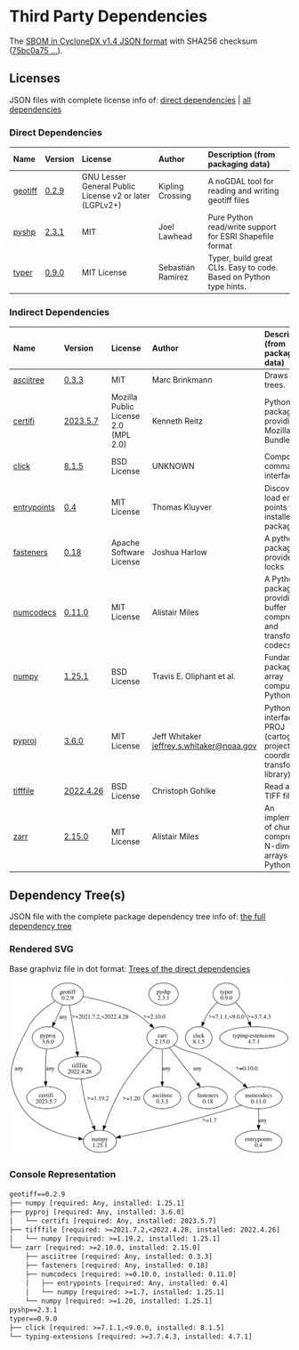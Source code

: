 # Third Party Dependencies

<!--[[[fill sbom_sha256()]]]-->
The [SBOM in CycloneDX v1.4 JSON format](https://git.sr.ht/~sthagen/attribuutit/blob/default/sbom/cdx.json) with SHA256 checksum ([75bc0a75 ...](https://git.sr.ht/~sthagen/attribuutit/blob/default/sbom/cdx.json.sha256 "sha256:75bc0a75d5073e9f6e2edb98efd93af843f6c689b339a4f9bb72e02f5651a5af")).
<!--[[[end]]] (checksum: f389daf36cd2bd7c173ee3dedde20506)-->
## Licenses 

JSON files with complete license info of: [direct dependencies](direct-dependency-licenses.json) | [all dependencies](all-dependency-licenses.json)

### Direct Dependencies

<!--[[[fill direct_dependencies_table()]]]-->
| Name                                                          | Version                                          | License                                                 | Author            | Description (from packaging data)                                  |
|:--------------------------------------------------------------|:-------------------------------------------------|:--------------------------------------------------------|:------------------|:-------------------------------------------------------------------|
| [geotiff](https://github.com/Open-Source-Agriculture/geotiff) | [0.2.9](https://pypi.org/project/geotiff/0.2.9/) | GNU Lesser General Public License v2 or later (LGPLv2+) | Kipling Crossing  | A noGDAL tool for reading and writing geotiff files                |
| [pyshp](https://github.com/GeospatialPython/pyshp)            | [2.3.1](https://pypi.org/project/pyshp/2.3.1/)   | MIT                                                     | Joel Lawhead      | Pure Python read/write support for ESRI Shapefile format           |
| [typer](https://github.com/tiangolo/typer)                    | [0.9.0](https://pypi.org/project/typer/0.9.0/)   | MIT License                                             | Sebastián Ramírez | Typer, build great CLIs. Easy to code. Based on Python type hints. |
<!--[[[end]]] (checksum: 5bfb89550cac75588bc9fe86aa43b9ce)-->

### Indirect Dependencies

<!--[[[fill indirect_dependencies_table()]]]-->
| Name                                                      | Version                                                   | License                              | Author                                      | Description (from packaging data)                                                          |
|:----------------------------------------------------------|:----------------------------------------------------------|:-------------------------------------|:--------------------------------------------|:-------------------------------------------------------------------------------------------|
| [asciitree](http://github.com/mbr/asciitree)              | [0.3.3](https://pypi.org/project/asciitree/0.3.3/)        | MIT                                  | Marc Brinkmann                              | Draws ASCII trees.                                                                         |
| [certifi](https://github.com/certifi/python-certifi)      | [2023.5.7](https://pypi.org/project/certifi/2023.5.7/)    | Mozilla Public License 2.0 (MPL 2.0) | Kenneth Reitz                               | Python package for providing Mozilla's CA Bundle.                                          |
| [click](https://palletsprojects.com/p/click/)             | [8.1.5](https://pypi.org/project/click/8.1.5/)            | BSD License                          | UNKNOWN                                     | Composable command line interface toolkit                                                  |
| [entrypoints](https://github.com/takluyver/entrypoints)   | [0.4](https://pypi.org/project/entrypoints/0.4/)          | MIT License                          | Thomas Kluyver                              | Discover and load entry points from installed packages.                                    |
| [fasteners](https://github.com/harlowja/fasteners)        | [0.18](https://pypi.org/project/fasteners/0.18/)          | Apache Software License              | Joshua Harlow                               | A python package that provides useful locks                                                |
| [numcodecs](https://github.com/zarr-developers/numcodecs) | [0.11.0](https://pypi.org/project/numcodecs/0.11.0/)      | MIT License                          | Alistair Miles                              | A Python package providing buffer compression and transformation codecs for use            |
| [numpy](https://www.numpy.org)                            | [1.25.1](https://pypi.org/project/numpy/1.25.1/)          | BSD License                          | Travis E. Oliphant et al.                   | Fundamental package for array computing in Python                                          |
| [pyproj](https://github.com/pyproj4/pyproj)               | [3.6.0](https://pypi.org/project/pyproj/3.6.0/)           | MIT License                          | Jeff Whitaker <jeffrey.s.whitaker@noaa.gov> | Python interface to PROJ (cartographic projections and coordinate transformations library) |
| [tifffile](https://www.lfd.uci.edu/~gohlke/)              | [2022.4.26](https://pypi.org/project/tifffile/2022.4.26/) | BSD License                          | Christoph Gohlke                            | Read and write TIFF files                                                                  |
| [zarr](https://github.com/zarr-developers/zarr-python)    | [2.15.0](https://pypi.org/project/zarr/2.15.0/)           | MIT License                          | Alistair Miles                              | An implementation of chunked, compressed, N-dimensional arrays for Python                  |
<!--[[[end]]] (checksum: 0ff9c7be3cbfafe340c93fd7dfdaab77)-->

## Dependency Tree(s)

JSON file with the complete package dependency tree info of: [the full dependency tree](package-dependency-tree.json)

### Rendered SVG

Base graphviz file in dot format: [Trees of the direct dependencies](package-dependency-tree.dot.txt)

<img src="./package-dependency-tree.svg" alt="Trees of the direct dependencies" title="Trees of the direct dependencies"/>

### Console Representation

<!--[[[fill dependency_tree_console_text()]]]-->
````console
geotiff==0.2.9
├── numpy [required: Any, installed: 1.25.1]
├── pyproj [required: Any, installed: 3.6.0]
│   └── certifi [required: Any, installed: 2023.5.7]
├── tifffile [required: >=2021.7.2,<2022.4.28, installed: 2022.4.26]
│   └── numpy [required: >=1.19.2, installed: 1.25.1]
└── zarr [required: >=2.10.0, installed: 2.15.0]
    ├── asciitree [required: Any, installed: 0.3.3]
    ├── fasteners [required: Any, installed: 0.18]
    ├── numcodecs [required: >=0.10.0, installed: 0.11.0]
    │   ├── entrypoints [required: Any, installed: 0.4]
    │   └── numpy [required: >=1.7, installed: 1.25.1]
    └── numpy [required: >=1.20, installed: 1.25.1]
pyshp==2.3.1
typer==0.9.0
├── click [required: >=7.1.1,<9.0.0, installed: 8.1.5]
└── typing-extensions [required: >=3.7.4.3, installed: 4.7.1]
````
<!--[[[end]]] (checksum: 845e1bd1dc89de3d4e6a4d29269c70c1)-->
